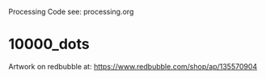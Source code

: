 Processing Code see: processing.org
# 10000_dots
Artwork on redbubble at: https://www.redbubble.com/shop/ap/135570904
